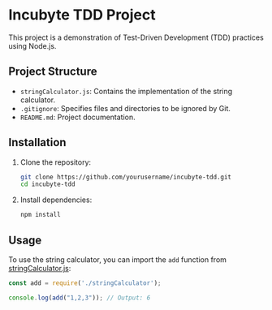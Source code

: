 # Incubyte TDD Project

This project is a demonstration of Test-Driven Development (TDD) practices using Node.js.

## Project Structure

- `stringCalculator.js`: Contains the implementation of the string calculator.
- `.gitignore`: Specifies files and directories to be ignored by Git.
- `README.md`: Project documentation.

## Installation

1. Clone the repository:
    ```sh
    git clone https://github.com/yourusername/incubyte-tdd.git
    cd incubyte-tdd
    ```

2. Install dependencies:
    ```sh
    npm install
    ```

## Usage

To use the string calculator, you can import the `add` function from [stringCalculator.js](http://_vscodecontentref_/1):

```javascript
const add = require('./stringCalculator');

console.log(add("1,2,3")); // Output: 6